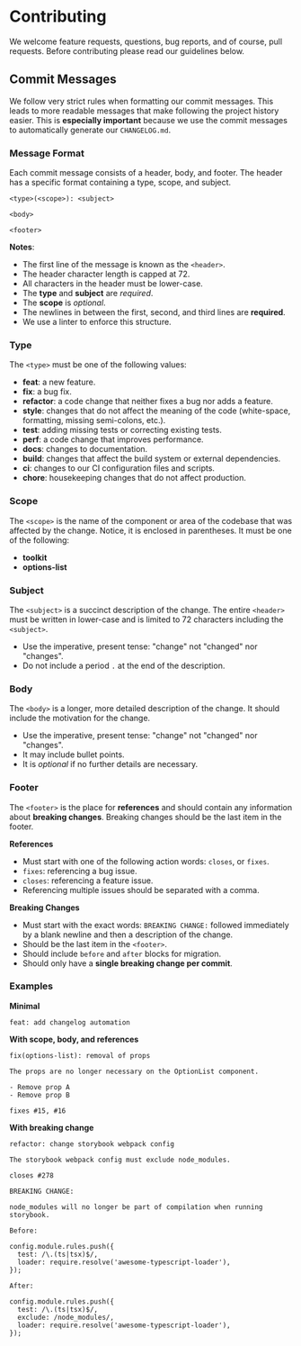 # Contributing

We welcome feature requests, questions, bug reports, and of course, pull requests. Before contributing please read our guidelines below.

## Commit Messages

We follow very strict rules when formatting our commit messages. This leads to more readable messages that make following the project history easier. This is **especially important** because we use the commit messages to automatically generate our `CHANGELOG.md`.

### Message Format

Each commit message consists of a header, body, and footer. The header has a specific format containing a type, scope, and subject.

```
<type>(<scope>): <subject>

<body>

<footer>
```

**Notes**:

- The first line of the message is known as the `<header>`.
- The header character length is capped at 72.
- All characters in the header must be lower-case.
- The **type** and **subject** are _required_.
- The **scope** is _optional_.
- The newlines in between the first, second, and third lines are **required**.
- We use a linter to enforce this structure.

### Type

The `<type>` must be one of the following values:

- **feat**: a new feature.
- **fix**: a bug fix.
- **refactor**: a code change that neither fixes a bug nor adds a feature.
- **style**: changes that do not affect the meaning of the code (white-space, formatting, missing semi-colons, etc.).
- **test**: adding missing tests or correcting existing tests.
- **perf**: a code change that improves performance.
- **docs**: changes to documentation.
- **build**: changes that affect the build system or external dependencies.
- **ci**: changes to our CI configuration files and scripts.
- **chore**: housekeeping changes that do not affect production.

### Scope

The `<scope>` is the name of the component or area of the codebase that was affected by the change. Notice, it is enclosed in parentheses. It must be one of the following:

- **toolkit**
- **options-list**

### Subject

The `<subject>` is a succinct description of the change. The entire `<header>` must be written in lower-case and is limited to 72 characters including the `<subject>`.

- Use the imperative, present tense: "change" not "changed" nor "changes".
- Do not include a period `.` at the end of the description.

### Body

The `<body>` is a longer, more detailed description of the change. It should include the motivation for the change.

- Use the imperative, present tense: "change" not "changed" nor "changes".
- It may include bullet points.
- It is _optional_ if no further details are necessary.

### Footer

The `<footer>` is the place for **references** and should contain any information about **breaking changes**. Breaking changes should be the last item in the footer.

**References**

- Must start with one of the following action words: `closes`, or `fixes`.
- `fixes`: referencing a bug issue.
- `closes`: referencing a feature issue.
- Referencing multiple issues should be separated with a comma.

**Breaking Changes**

- Must start with the exact words: `BREAKING CHANGE:` followed immediately by a blank newline and then a description of the change.
- Should be the last item in the `<footer>`.
- Should include `before` and `after` blocks for migration.
- Should only have a **single breaking change per commit**.

### Examples

**Minimal**

```
feat: add changelog automation
```

**With scope, body, and references**

```
fix(options-list): removal of props

The props are no longer necessary on the OptionList component.

- Remove prop A
- Remove prop B

fixes #15, #16
```

**With breaking change**

```
refactor: change storybook webpack config

The storybook webpack config must exclude node_modules.

closes #278

BREAKING CHANGE:

node_modules will no longer be part of compilation when running storybook.

Before:

config.module.rules.push({
  test: /\.(ts|tsx)$/,
  loader: require.resolve('awesome-typescript-loader'),
});

After:

config.module.rules.push({
  test: /\.(ts|tsx)$/,
  exclude: /node_modules/,
  loader: require.resolve('awesome-typescript-loader'),
});
```
